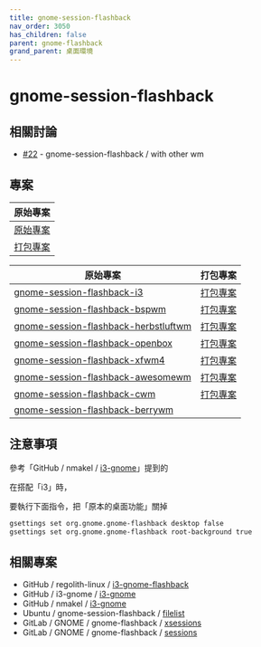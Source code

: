 ```yaml
---
title: gnome-session-flashback
nav_order: 3050
has_children: false
parent: gnome-flashback
grand_parent: 桌面環境
---
```



# gnome-session-flashback


## 相關討論

* [#22](https://www.ubuntu-tw.org/modules/newbb/viewtopic.php?post_id=363816#forumpost363816) - gnome-session-flashback / with other wm


## 專案

| 原始專案 |
| --- |
| [原始專案](https://github.com/samwhelp/note-about-gnome-flashback/tree/gh-pages/_demo/project/gnome-session/gnome-session-flashback) |
| [打包專案](https://github.com/samwhelp/note-about-ubuntu/tree/gh-pages/_demo/packaging/gnome-session/gnome-session-flashback) |



| 原始專案 | 打包專案 |
| --- | --- |
| [gnome-session-flashback-i3](https://github.com/samwhelp/note-about-gnome-flashback/tree/gh-pages/_demo/project/gnome-session/gnome-session-flashback/gnome-session-flashback-i3) | [打包專案](https://github.com/samwhelp/note-about-ubuntu/tree/gh-pages/_demo/packaging/gnome-session/gnome-session-flashback/gnome-session-flashback-i3) |
| [gnome-session-flashback-bspwm](https://github.com/samwhelp/note-about-gnome-flashback/tree/gh-pages/_demo/project/gnome-session/gnome-session-flashback/gnome-session-flashback-bspwm) | [打包專案](https://github.com/samwhelp/note-about-ubuntu/tree/gh-pages/_demo/packaging/gnome-session/gnome-session-flashback/gnome-session-flashback-bspwm) |
| [gnome-session-flashback-herbstluftwm](https://github.com/samwhelp/note-about-gnome-flashback/tree/gh-pages/_demo/project/gnome-session/gnome-session-flashback/gnome-session-flashback-herbstluftwm) | [打包專案](https://github.com/samwhelp/note-about-ubuntu/tree/gh-pages/_demo/packaging/gnome-session/gnome-session-flashback/gnome-session-flashback-herbstluftwm) |
| [gnome-session-flashback-openbox](https://github.com/samwhelp/note-about-gnome-flashback/tree/gh-pages/_demo/project/gnome-session/gnome-session-flashback/gnome-session-flashback-openbox) | [打包專案](https://github.com/samwhelp/note-about-ubuntu/tree/gh-pages/_demo/packaging/gnome-session/gnome-session-flashback/gnome-session-flashback-openbox) |
| [gnome-session-flashback-xfwm4](https://github.com/samwhelp/note-about-gnome-flashback/tree/gh-pages/_demo/project/gnome-session/gnome-session-flashback/gnome-session-flashback-xfwm4) | [打包專案](https://github.com/samwhelp/note-about-ubuntu/tree/gh-pages/_demo/packaging/gnome-session/gnome-session-flashback/gnome-session-flashback-xfwm4) |
| [gnome-session-flashback-awesomewm](https://github.com/samwhelp/note-about-gnome-flashback/tree/gh-pages/_demo/project/gnome-session/gnome-session-flashback/gnome-session-flashback-i3) | [打包專案](https://github.com/samwhelp/note-about-ubuntu/tree/gh-pages/_demo/packaging/gnome-session/gnome-session-flashback/gnome-session-flashback-awesomewm) |
| [gnome-session-flashback-cwm](https://github.com/samwhelp/note-about-gnome-flashback/tree/gh-pages/_demo/project/gnome-session/gnome-session-flashback/gnome-session-flashback-cwm) | [打包專案](https://github.com/samwhelp/note-about-ubuntu/tree/gh-pages/_demo/packaging/gnome-session/gnome-session-flashback/gnome-session-flashback-i3) |
| [gnome-session-flashback-berrywm](https://github.com/samwhelp/note-about-gnome-flashback/tree/gh-pages/_demo/project/gnome-session/gnome-session-flashback/gnome-session-flashback-berrywm) |  |


## 注意事項

參考「GitHub / nmakel / [i3-gnome](https://github.com/nmakel/i3-gnome)」提到的

在搭配「i3」時，

要執行下面指令，把「原本的桌面功能」關掉

``` sh
gsettings set org.gnome.gnome-flashback desktop false
gsettings set org.gnome.gnome-flashback root-background true
```


## 相關專案

* GitHub / regolith-linux / [i3-gnome-flashback](https://github.com/regolith-linux/i3-gnome-flashback)
* GitHub / i3-gnome / [i3-gnome](https://github.com/i3-gnome/i3-gnome)
* GitHub / nmakel / [i3-gnome](https://github.com/nmakel/i3-gnome)
* Ubuntu / gnome-session-flashback / [filelist](https://packages.ubuntu.com/jammy/all/gnome-session-flashback/filelist)
* GitLab / GNOME / gnome-flashback / [xsessions](https://gitlab.gnome.org/GNOME/gnome-flashback/-/tree/master/data/xsessions)
* GitLab / GNOME / gnome-flashback / [sessions](https://gitlab.gnome.org/GNOME/gnome-flashback/-/tree/master/data/sessions)
